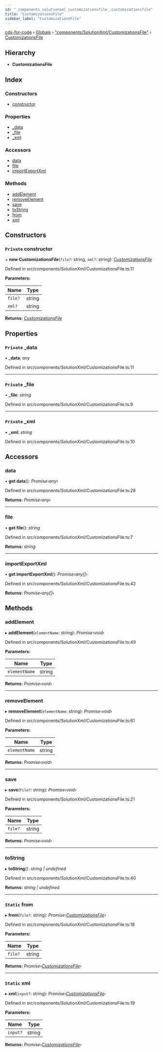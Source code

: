 ```yaml
---
id: "_components_solutionxml_customizationsfile_.customizationsfile"
title: "CustomizationsFile"
sidebar_label: "CustomizationsFile"
---
```


[cds-for-code](../index.md) › [Globals](../globals.md) › ["components/SolutionXml/CustomizationsFile"](../modules/_components_solutionxml_customizationsfile_.md) › [CustomizationsFile](_components_solutionxml_customizationsfile_.customizationsfile.md)

## Hierarchy

* **CustomizationsFile**

## Index

### Constructors

* [constructor](_components_solutionxml_customizationsfile_.customizationsfile.md#private-constructor)

### Properties

* [_data](_components_solutionxml_customizationsfile_.customizationsfile.md#private-_data)
* [_file](_components_solutionxml_customizationsfile_.customizationsfile.md#private-_file)
* [_xml](_components_solutionxml_customizationsfile_.customizationsfile.md#private-_xml)

### Accessors

* [data](_components_solutionxml_customizationsfile_.customizationsfile.md#data)
* [file](_components_solutionxml_customizationsfile_.customizationsfile.md#file)
* [importExportXml](_components_solutionxml_customizationsfile_.customizationsfile.md#importexportxml)

### Methods

* [addElement](_components_solutionxml_customizationsfile_.customizationsfile.md#addelement)
* [removeElement](_components_solutionxml_customizationsfile_.customizationsfile.md#removeelement)
* [save](_components_solutionxml_customizationsfile_.customizationsfile.md#save)
* [toString](_components_solutionxml_customizationsfile_.customizationsfile.md#tostring)
* [from](_components_solutionxml_customizationsfile_.customizationsfile.md#static-from)
* [xml](_components_solutionxml_customizationsfile_.customizationsfile.md#static-xml)

## Constructors

### `Private` constructor

\+ **new CustomizationsFile**(`file?`: string, `xml?`: string): *[CustomizationsFile](_components_solutionxml_customizationsfile_.customizationsfile.md)*

Defined in src/components/SolutionXml/CustomizationsFile.ts:11

**Parameters:**

Name | Type |
------ | ------ |
`file?` | string |
`xml?` | string |

**Returns:** *[CustomizationsFile](_components_solutionxml_customizationsfile_.customizationsfile.md)*

## Properties

### `Private` _data

• **_data**: *any*

Defined in src/components/SolutionXml/CustomizationsFile.ts:11

___

### `Private` _file

• **_file**: *string*

Defined in src/components/SolutionXml/CustomizationsFile.ts:9

___

### `Private` _xml

• **_xml**: *string*

Defined in src/components/SolutionXml/CustomizationsFile.ts:10

## Accessors

###  data

• **get data**(): *Promise‹any›*

Defined in src/components/SolutionXml/CustomizationsFile.ts:28

**Returns:** *Promise‹any›*

___

###  file

• **get file**(): *string*

Defined in src/components/SolutionXml/CustomizationsFile.ts:7

**Returns:** *string*

___

###  importExportXml

• **get importExportXml**(): *Promise‹any[]›*

Defined in src/components/SolutionXml/CustomizationsFile.ts:42

**Returns:** *Promise‹any[]›*

## Methods

###  addElement

▸ **addElement**(`elementName`: string): *Promise‹void›*

Defined in src/components/SolutionXml/CustomizationsFile.ts:49

**Parameters:**

Name | Type |
------ | ------ |
`elementName` | string |

**Returns:** *Promise‹void›*

___

###  removeElement

▸ **removeElement**(`elementName`: string): *Promise‹void›*

Defined in src/components/SolutionXml/CustomizationsFile.ts:61

**Parameters:**

Name | Type |
------ | ------ |
`elementName` | string |

**Returns:** *Promise‹void›*

___

###  save

▸ **save**(`file?`: string): *Promise‹void›*

Defined in src/components/SolutionXml/CustomizationsFile.ts:21

**Parameters:**

Name | Type |
------ | ------ |
`file?` | string |

**Returns:** *Promise‹void›*

___

###  toString

▸ **toString**(): *string | undefined*

Defined in src/components/SolutionXml/CustomizationsFile.ts:40

**Returns:** *string | undefined*

___

### `Static` from

▸ **from**(`file?`: string): *Promise‹[CustomizationsFile](_components_solutionxml_customizationsfile_.customizationsfile.md)›*

Defined in src/components/SolutionXml/CustomizationsFile.ts:18

**Parameters:**

Name | Type |
------ | ------ |
`file?` | string |

**Returns:** *Promise‹[CustomizationsFile](_components_solutionxml_customizationsfile_.customizationsfile.md)›*

___

### `Static` xml

▸ **xml**(`input?`: string): *Promise‹[CustomizationsFile](_components_solutionxml_customizationsfile_.customizationsfile.md)›*

Defined in src/components/SolutionXml/CustomizationsFile.ts:19

**Parameters:**

Name | Type |
------ | ------ |
`input?` | string |

**Returns:** *Promise‹[CustomizationsFile](_components_solutionxml_customizationsfile_.customizationsfile.md)›*
